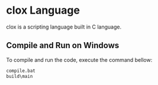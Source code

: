 # clox Language

clox is a scripting language built in C language.

## Compile and Run on Windows

To compile and run the code, execute the command bellow:

```sh
compile.bat
build\main
```

